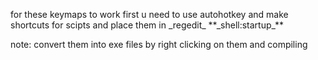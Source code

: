 <p>for these keymaps to work first u need to use autohotkey and make shortcuts for scipts and place them in _regedit_ **_shell:startup_** <p> 
note: convert them into exe files by right clicking on them and compiling 
